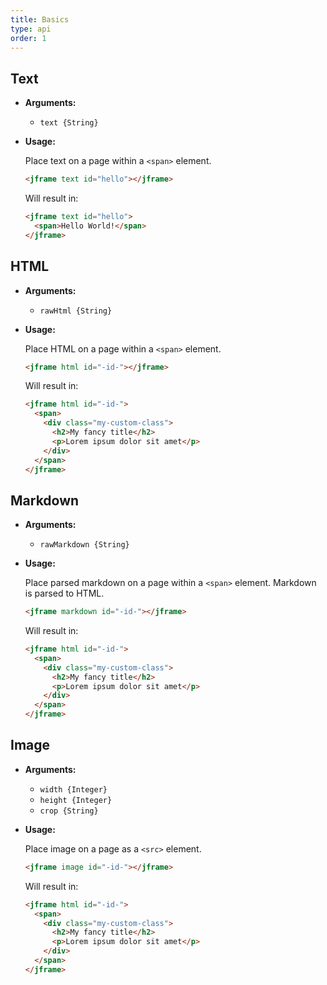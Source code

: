 ```yaml
---
title: Basics
type: api
order: 1
---
```


## Text

- **Arguments:**
  - `text {String}`

- **Usage:**

  Place text on a page within a `<span>` element.

  ``` html
  <jframe text id="hello"></jframe>
  ```

  Will result in:

  ``` html
  <jframe text id="hello">
    <span>Hello World!</span>
  </jframe>
  ```


## HTML

- **Arguments:**
  - `rawHtml {String}`

- **Usage:**

  Place HTML on a page within a `<span>` element.

  ``` html
  <jframe html id="-id-"></jframe>
  ```

  Will result in:

  ``` html
  <jframe html id="-id-">
    <span>
      <div class="my-custom-class">
        <h2>My fancy title</h2>
        <p>Lorem ipsum dolor sit amet</p>
      </div>
    </span>
  </jframe>
  ```

## Markdown

- **Arguments:**
  - `rawMarkdown {String}`

- **Usage:**

  Place parsed markdown on a page within a `<span>` element. Markdown is parsed to HTML.

  ``` html
  <jframe markdown id="-id-"></jframe>
  ```

  Will result in:

  ``` html
  <jframe html id="-id-">
    <span>
      <div class="my-custom-class">
        <h2>My fancy title</h2>
        <p>Lorem ipsum dolor sit amet</p>
      </div>
    </span>
  </jframe>
  ```

## Image

- **Arguments:**
  - `width {Integer}`
  - `height {Integer}`
  - `crop {String}`

- **Usage:**

  Place image on a page as a `<src>` element.

  ``` html
  <jframe image id="-id-"></jframe>
  ```

  Will result in:

  ``` html
  <jframe html id="-id-">
    <span>
      <div class="my-custom-class">
        <h2>My fancy title</h2>
        <p>Lorem ipsum dolor sit amet</p>
      </div>
    </span>
  </jframe>
  ```
